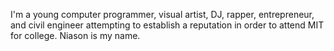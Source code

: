 I'm a young computer programmer, visual artist, DJ, rapper, entrepreneur, and civil engineer attempting to establish a reputation in order to attend MIT for college. Niason is my name.
